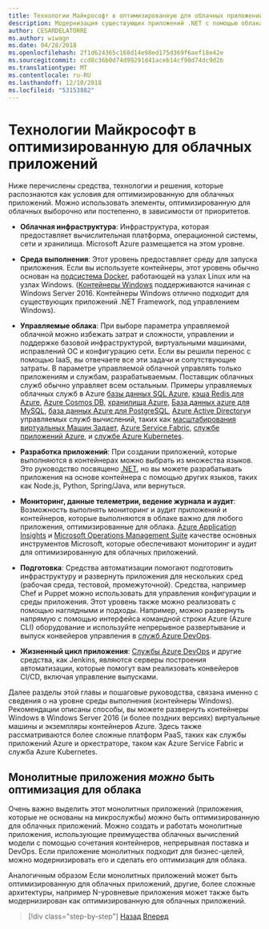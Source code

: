 ```yaml
---
title: Технологии Майкрософт в оптимизированную для облачных приложений
description: Модернизация существующих приложений .NET с помощью облака Azure и Windows контейнерах | Технологии Майкрософт в оптимизированную для облачных приложений
author: CESARDELATORRE
ms.author: wiwagn
ms.date: 04/28/2018
ms.openlocfilehash: 2f1d624365c168d14e98ed175d369f6aef18e42e
ms.sourcegitcommit: ccd8c36b0d74d99291d41aceb14cf98d74dc9d2b
ms.translationtype: MT
ms.contentlocale: ru-RU
ms.lasthandoff: 12/10/2018
ms.locfileid: "53153882"
---
```

# <a name="microsoft-technologies-in-cloud-optimized-applications"></a>Технологии Майкрософт в оптимизированную для облачных приложений

Ниже перечислены средства, технологии и решения, которые распознаются как условия для оптимизированную для облачных приложений. Можно использовать элементы, оптимизированную для облачных выборочно или постепенно, в зависимости от приоритетов.

-   **Облачная инфраструктура**: Инфраструктура, которая предоставляет вычислительная платформа, операционной системы, сети и хранилища. Microsoft Azure размещается на этом уровне.

-   **Среда выполнения**: Этот уровень предоставляет среду для запуска приложения. Если вы используете контейнеры, этот уровень обычно основан на [подсистема Docker](https://docs.docker.com/engine/), работающей на узлах Linux или на узлах Windows. ([Контейнеры Windows](https://docs.microsoft.com/virtualization/windowscontainers/about/) поддерживаются начиная с Windows Server 2016. Контейнеры Windows отлично подходит для существующих приложений .NET Framework, под управлением Windows).

-   **Управляемые облака**: При выборе параметра управляемой облачной можно избежать затрат и сложности, управлении и поддержке базовой инфраструктурой, виртуальными машинами, исправлений ОС и конфигурацию сети. Если вы решили перенос с помощью IaaS, вы отвечаете все эти задачи и сопутствующие затраты. В параметре управляемой облачной управлять только приложениям и службам, разрабатываемым. Поставщик облачных служб обычно управляет всем остальным. Примеры управляемых облачных служб в Azure [базы данных SQL Azure](https://azure.microsoft.com/services/sql-database), [кэша Redis для Azure](https://azure.microsoft.com/services/cache/), [Azure Cosmos DB](https://azure.microsoft.com/services/cosmos-db/), [хранилища Azure](https://azure.microsoft.com/services/storage/), [База данных azure для MySQL](https://azure.microsoft.com/services/mysql/), [база данных Azure для PostgreSQL](https://azure.microsoft.com/services/postgresql/), [Azure Active Directory](https://azure.microsoft.com/services/active-directory/)и управляемых служб вычислений, таких как [масштабирования виртуальных Машин Задает](https://azure.microsoft.com/services/virtual-machine-scale-sets/), [Azure Service Fabric](https://azure.microsoft.com/services/service-fabric/), [службе приложений Azure](https://azure.microsoft.com/services/app-service/), и [службе Azure Kubernetes](https://azure.microsoft.com/services/container-service/).

-   **Разработка приложений**: При создании приложений, которые выполняются в контейнерах можно выбрать из множества языков. Это руководство посвящено [.NET](https://www.microsoft.com/net), но вы можете разрабатывать приложения на основе контейнера с помощью других языков, таких как Node.js, Python, Spring/Java, или вернуться.

-   **Мониторинг, данные телеметрии, ведение журнала и аудит**: Возможность выполнять мониторинг и аудит приложений и контейнеров, которые выполняются в облаке важно для любого приложения, оптимизированные для облака. [Azure Application Insights](https://azure.microsoft.com/services/application-insights/) и [Microsoft Operations Management Suite](https://www.microsoft.com/cloud-platform/operations-management-suite) качестве основных инструментов Microsoft, которые обеспечивают мониторинг и аудит для оптимизированную для облачных приложений.

-   **Подготовка**: Средства автоматизации помогают подготовить инфраструктуру и развернуть приложения для нескольких сред (рабочая среда, тестовой, промежуточной). Средства, например Chef и Puppet можно использовать для управления конфигурации и среды приложения. Этот уровень также можно реализовать с помощью наглядными и подходы. Например, можно развернуть напрямую с помощью интерфейса командной строки Azure (Azure CLI) оборудование и используйте непрерывное развертывание и выпуск конвейеров управления в [служб Azure DevOps](https://visualstudio.microsoft.com/team-services/).

-   **Жизненный цикл приложения**: [Службы Azure DevOps](https://visualstudio.microsoft.com/team-services/) и другие средства, как Jenkins, являются серверы построения автоматизации, которые помогут вам реализовать конвейеров CI/CD, включая управление выпусками.

Далее разделы этой главы и пошаговые руководства, связана именно с сведения о на уровне среды выполнения (контейнеры Windows). Рекомендации описаны способы, вы можете развернуть контейнеры Windows в Windows Server 2016 (и более поздних версиях) виртуальные машины и экземпляры контейнеров Azure. Здесь также рассматриваются более сложные платформ PaaS, таких как службы приложений Azure и оркестраторе, таком как Azure Service Fabric и служба Azure Kubernetes.

## <a name="monolithic-applications-can-be-cloud-optimized"></a>Монолитные приложения *можно* быть оптимизация для облака

Очень важно выделить этот монолитных приложений (приложения, которые не основаны на микрослужбы) *можно* быть оптимизированную для облачных приложений. Можно создать и работать монолитные приложения, использующие преимущества облачных вычислений модели с помощью сочетания контейнеров, непрерывная поставка и DevOps. Если приложение монолитных подходит для бизнес-целей, можно модернизировать его и сделать его оптимизация для облака.

Аналогичным образом Если монолитных приложений может быть оптимизированную для облачных приложений, другие, более сложные архитектуры, например N-уровневые приложения может также быть модернизирован как оптимизированную для облачных приложений.

>[!div class="step-by-step"]
>[Назад](reasons-to-modernize-existing-net-apps-to-cloud-optimized-applications.md)
>[Вперед](what-about-cloud-native-applications.md)